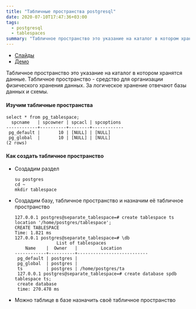 ```yaml
---
title: "Табличные пространства postgresql"
date: 2020-07-10T17:47:36+03:00
tags:
  - postgresql
  - tablespaces
summary: "Табличное пространство это указание на каталог в котором хранятся данные.Табличное пространство - средство для организации физического хранения данных. За логическое хранение отвечают базы данных и схемы."
---
```


* [Слайды](https://edu.postgrespro.ru/dba1/dba1_09_data_tablespaces.pdf)
* [Демо](https://edu.postgrespro.ru/dba1/dba1_09_data_tablespaces.html)

Табличное пространство это указание на каталог в котором хранятся данные.
Табличное пространство - средство для организации физического хранения данных. За логическое хранение отвечают базы данных и схемы.

#### Изучим табличные пространства 
```
select * from pg_tablespace;
  spcname   | spcowner | spcacl | spcoptions
------------+----------+--------+------------
 pg_default |       10 | [NULL] | [NULL]
 pg_global  |       10 | [NULL] | [NULL]
(2 rows)
```

#### Как создать табличное пространство 
* Создадим раздел
  ```
  su postgres
  cd ~
  mkdir tablespace
  ```
* Создадим базу, табличное пространство и назначим её табличное пространство
  ```
  127.0.0.1 postgres@separate_tablespace=# create tablespace ts location '/home/postgres/tablespace';
  CREATE TABLESPACE
  Time: 1.821 ms
  127.0.0.1 postgres@separate_tablespace=# \db
                  List of tablespaces
      Name    |  Owner   |         Location
  ------------+----------+---------------------------
   pg_default | postgres |
   pg_global  | postgres |
   ts         | postgres | /home/postgres/ta
   127.0.0.1 postgres@separate_tablespace=# create database spdb tablespace ts;
   create database
   time: 270.478 ms
  ```
* Можно таблице в базе назначить своё табличное пространство

